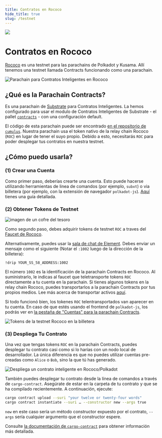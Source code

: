 ```yaml
---
title: Contratos en Rococo
hide_title: true
slug: /testnet
---
```


<img src="/img/title/testnet.svg" className="titlePic" />

# Contratos en Rococo

[Rococo](https://wiki.polkadot.network/docs/build-pdk#rococo-testnet) es una testnet para 
las parachains de Polkadot y Kusama. Allí tenemos una testnet llamada Contracts funcionando como una parachain.

<img src="/img/contracts-on-polkadot-js.png" alt="Parachain para Contratos Inteligentes en Rococo" />

## ¿Qué es la Parachain Contracts?

Es una parachain de [Substrate](https://github.com/paritytech/substrate) para 
Contratos Inteligentes. La hemos configurado para usar el modulo de Contratos Inteligentes
 de Substrate - el pallet [`contracts`](https://github.com/paritytech/substrate/tree/master/frame/contracts) - 
 con una configuración default.

El código de esta parachain puede ser encontrado [en el repositorio de `cumulus`](https://github.com/paritytech/cumulus/tree/master/parachains/runtimes/contracts/contracts-rococo). Nuestra parachain usa el token nativo de la relay chain Rococo (`ROC`) en lugar de tener el suyo propio. 
Debido a esto, necesitarás `ROC` para poder desplegar tus contratos en nuestra testnet.


## ¿Cómo puedo usarla?
### (1) Crear una Cuenta

Como primer paso, deberías crearte una cuenta. Esto puede hacerse utilizando herramientas de linea de comandos (por ejemplo, `subxt`) 
o via billetera (por ejemplo, con la extensión de navegador `polkadot-js`). [Aquí](https://wiki.polkadot.network/docs/learn-account-generation) tienes una guía detallada.


### (2) Obtener Tokens de Testnet

<img src="/img/chest.svg" alt="imagen de un cofre del tesoro" className="faucetHeroImage" />

Como segundo paso, debes adquirir tokens de testnet `ROC` a traves del [Faucet de Rococo](/faucet).

Alternativamente, puedes usar la [sala de chat de Element](https://wiki.polkadot.network/docs/learn-DOT#getting-tokens-on-the-rococo-testnet). Debes enviar un mensaje como el siguiente (Notar el `:1002` luego de la dirección de la billetera):

```
!drip YOUR_SS_58_ADDRESS:1002
```

El número `1002` es la identificación de la parachain Contracts en Rococo. Al suministrarlo, le indicas al faucet que teletransporte tokens `ROC` directamente a tu cuenta en la parachain.
Si tienes algunos tokens en la relay chain Rococo, puedes transportarlos a la parachain Contracts por tus propios medios. Lee más acerca de transportar activos [aquí](https://wiki.polkadot.network/docs/learn-teleport).

Si todo funcionó bien, los tokenes `ROC` telentransportados van aparecer en tu cuenta. 
En caso de que estés usando el frontend de `polkadot-js`, los podrás ver en [la pestaña de "Cuentas" para la parachain Contracts](https://polkadot.js.org/apps/?rpc=wss%3A%2F%2Frococo-contracts-rpc.polkadot.io#/accounts).

<img src="/img/roc-in-wallet.png" alt="Tokens de la testnet Rococo en la billetera" />

### (3) Despliega Tu Contrato

Una vez que tengas tokens `ROC` en la parachain Contracts, puedes desplegar tu contrato casi como si lo harías con un nodo local de desarrollador. 
La única diferencia es que no puedes utilizar cuentas pre-creadas como `Alice` o `Bob`, sino la que tú has generado.

<img src="/img/deployment-acc.png" alt="Despliega un contrato inteligente en Rococo/Polkadot" />

También puedes desplegar tu contrato desde la línea de comandos a través de `cargo-contract`. 
Asegúrate de estar en la carpeta de tu contrato y que se ha compilado recientemente. 
A continuación, ejecute:

```bash
cargo contract upload --suri "your twelve or twenty-four words"
cargo contract instantiate --suri … --constructor new --args true
```

`new` en este caso sería un método constructor expuesto por el contrato, 
`--args` sería cualquier argumento que el constructor espere.

Consulte [la documentación de `cargo-contract`](https://github.com/paritytech/cargo-contract/blob/master/docs/extrinsics.md#commands) para obtener información más detallada.
